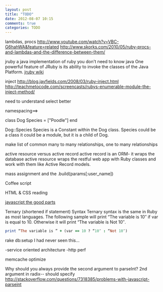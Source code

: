 ```yaml
---
layout: post
title: "TODO"
date: 2012-08-07 10:15
comments: true
categories: TODO
---
```


lambdas, procs 
   <http://www.youtube.com/watch?v=VBC-G6hahWA&feature=related>
   <http://www.skorks.com/2010/05/ruby-procs-and-lambdas-and-the-difference-between-them/>

jruby
a java implementation of ruby
you don't need to know java
One powerful feature of JRuby is its ability to invoke the classes of the Java Platform.
[jruby wiki](https://github.com/jruby/jruby/wiki)

inject
<http://blog.jayfields.com/2008/03/ruby-inject.html>
<http://teachmetocode.com/screencasts/rubys-enumerable-module-the-inject-method/>

need to understand select better


namespacing==> 

class Dog
  Species = ["Poodle"]
 end

 Dog::Species
 Species is a Constant within the Dog class. Species could be a class it could be a module, but it is a child of Dog.

 make list of common many to many relationships, one to many relationships

active resource versus active record
active record is an ORM- it wraps the database
active resource wraps the restful web app with Ruby classes and work with them like Active Record models.

mass assignment and the .build(params[:user_name])

Coffee script

HTML & CSS reading

[javascript the good parts](http://www.amazon.com/JavaScript-Good-Parts-Douglas-Crockford/dp/0596517742)


Ternary (shortened if statement) Syntax
Ternary syntax is the same in Ruby as most languages. The following sample will print “The variable is 10″ if var is equal to 10. Otherwise it will print “The variable is Not 10″.
```ruby
print “The variable is ” + (var == 10 ? “10″ : “Not 10″)
```

rake db:setup
I had never seen this...

-service oriented architecture
-http perf

memcache
optimize


Why should you always provide the second argument to parseInt?
2nd argument in radix-- should specify
<http://stackoverflow.com/questions/7318385/problems-with-javascript-parseint>